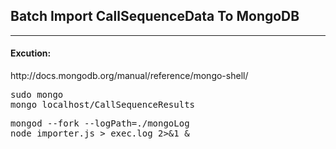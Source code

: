 <h2>Batch Import CallSequenceData To MongoDB</h2>
<hr/>
<h4>Excution:</h4>
http://docs.mongodb.org/manual/reference/mongo-shell/
<pre>
sudo mongo
mongo localhost/CallSequenceResults
</pre>
<pre>
mongod --fork --logPath=./mongoLog
node importer.js > exec.log 2>&1 &
</pre>
